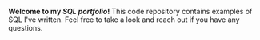 **Welcome to my _SQL portfolio_!**
This code repository contains examples of SQL I've written. Feel free to take a look and reach out if you have any questions.

